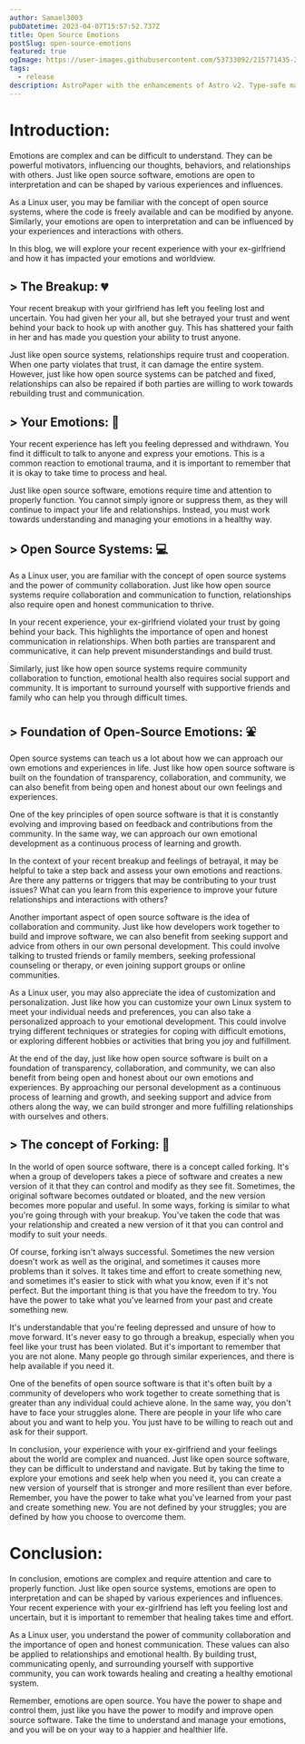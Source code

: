 ```yaml
---
author: Samael3003
pubDatetime: 2023-04-07T15:57:52.737Z
title: Open Source Emotions
postSlug: open-source-emotions
featured: true
ogImage: https://user-images.githubusercontent.com/53733092/215771435-25408246-2309-4f8b-a781-1f3d93bdf0ec.png
tags:
  - release
description: AstroPaper with the enhancements of Astro v2. Type-safe markdown contents, bug fixes and better dev experience etc.
---
```



# Introduction:

Emotions are complex and can be difficult to understand. They can be powerful motivators, influencing our thoughts, behaviors, and relationships with others. Just like open source software, emotions are open to interpretation and can be shaped by various experiences and influences.

As a Linux user, you may be familiar with the concept of open source systems, where the code is freely available and can be modified by anyone. Similarly, your emotions are open to interpretation and can be influenced by your experiences and interactions with others.

In this blog, we will explore your recent experience with your ex-girlfriend and how it has impacted your emotions and worldview.

## > The Breakup: 💔

Your recent breakup with your girlfriend has left you feeling lost and uncertain. You had given her your all, but she betrayed your trust and went behind your back to hook up with another guy. This has shattered your faith in her and has made you question your ability to trust anyone.

Just like open source systems, relationships require trust and cooperation. When one party violates that trust, it can damage the entire system. However, just like how open source systems can be patched and fixed, relationships can also be repaired if both parties are willing to work towards rebuilding trust and communication.

## > Your Emotions: 🌙

Your recent experience has left you feeling depressed and withdrawn. You find it difficult to talk to anyone and express your emotions. This is a common reaction to emotional trauma, and it is important to remember that it is okay to take time to process and heal.

Just like open source software, emotions require time and attention to properly function. You cannot simply ignore or suppress them, as they will continue to impact your life and relationships. Instead, you must work towards understanding and managing your emotions in a healthy way.

## > Open Source Systems: 💻

As a Linux user, you are familiar with the concept of open source systems and the power of community collaboration. Just like how open source systems require collaboration and communication to function, relationships also require open and honest communication to thrive.

In your recent experience, your ex-girlfriend violated your trust by going behind your back. This highlights the importance of open and honest communication in relationships. When both parties are transparent and communicative, it can help prevent misunderstandings and build trust.

Similarly, just like how open source systems require community collaboration to function, emotional health also requires social support and community. It is important to surround yourself with supportive friends and family who can help you through difficult times.

## > Foundation of Open-Source Emotions: ⛲

Open source systems can teach us a lot about how we can approach our own emotions and experiences in life. Just like how open source software is built on the foundation of transparency, collaboration, and community, we can also benefit from being open and honest about our own feelings and experiences.

One of the key principles of open source software is that it is constantly evolving and improving based on feedback and contributions from the community. In the same way, we can approach our own emotional development as a continuous process of learning and growth.

In the context of your recent breakup and feelings of betrayal, it may be helpful to take a step back and assess your own emotions and reactions. Are there any patterns or triggers that may be contributing to your trust issues? What can you learn from this experience to improve your future relationships and interactions with others?

Another important aspect of open source software is the idea of collaboration and community. Just like how developers work together to build and improve software, we can also benefit from seeking support and advice from others in our own personal development. This could involve talking to trusted friends or family members, seeking professional counseling or therapy, or even joining support groups or online communities.

As a Linux user, you may also appreciate the idea of customization and personalization. Just like how you can customize your own Linux system to meet your individual needs and preferences, you can also take a personalized approach to your emotional development. This could involve trying different techniques or strategies for coping with difficult emotions, or exploring different hobbies or activities that bring you joy and fulfillment.

At the end of the day, just like how open source software is built on a foundation of transparency, collaboration, and community, we can also benefit from being open and honest about our own emotions and experiences. By approaching our personal development as a continuous process of learning and growth, and seeking support and advice from others along the way, we can build stronger and more fulfilling relationships with ourselves and others.

## > The concept of Forking: 🔗

In the world of open source software, there is a concept called forking. It's when a group of developers takes a piece of software and creates a new version of it that they can control and modify as they see fit. Sometimes, the original software becomes outdated or bloated, and the new version becomes more popular and useful. In some ways, forking is similar to what you're going through with your breakup. You've taken the code that was your relationship and created a new version of it that you can control and modify to suit your needs.

Of course, forking isn't always successful. Sometimes the new version doesn't work as well as the original, and sometimes it causes more problems than it solves. It takes time and effort to create something new, and sometimes it's easier to stick with what you know, even if it's not perfect. But the important thing is that you have the freedom to try. You have the power to take what you've learned from your past and create something new.

It's understandable that you're feeling depressed and unsure of how to move forward. It's never easy to go through a breakup, especially when you feel like your trust has been violated. But it's important to remember that you are not alone. Many people go through similar experiences, and there is help available if you need it.

One of the benefits of open source software is that it's often built by a community of developers who work together to create something that is greater than any individual could achieve alone. In the same way, you don't have to face your struggles alone. There are people in your life who care about you and want to help you. You just have to be willing to reach out and ask for their support.

In conclusion, your experience with your ex-girlfriend and your feelings about the world are complex and nuanced. Just like open source software, they can be difficult to understand and navigate. But by taking the time to explore your emotions and seek help when you need it, you can create a new version of yourself that is stronger and more resilient than ever before. Remember, you have the power to take what you've learned from your past and create something new. You are not defined by your struggles; you are defined by how you choose to overcome them.

# Conclusion:

In conclusion, emotions are complex and require attention and care to properly function. Just like open source systems, emotions are open to interpretation and can be shaped by various experiences and influences. Your recent experience with your ex-girlfriend has left you feeling lost and uncertain, but it is important to remember that healing takes time and effort.

As a Linux user, you understand the power of community collaboration and the importance of open and honest communication. These values can also be applied to relationships and emotional health. By building trust, communicating openly, and surrounding yourself with supportive community, you can work towards healing and creating a healthy emotional system.

Remember, emotions are open source. You have the power to shape and control them, just like you have the power to modify and improve open source software. Take the time to understand and manage your emotions, and you will be on your way to a happier and healthier life.

